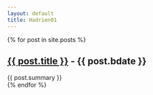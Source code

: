 ```yaml
---
layout: default
title: Hadrien01
---
```

{% for post in site.posts %}
<article>
	<h2><a href="{{ post.url }}">{{ post.title }}</a><time> - {{ post.bdate }}</time></h2>
	{{ post.summary }}
</article>
{% endfor %}
